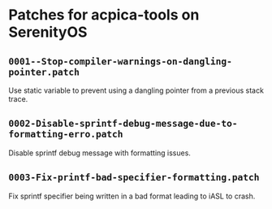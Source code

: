 # Patches for acpica-tools on SerenityOS

## `0001--Stop-compiler-warnings-on-dangling-pointer.patch`

Use static variable to prevent using a dangling pointer from a previous stack trace.


## `0002-Disable-sprintf-debug-message-due-to-formatting-erro.patch`

Disable sprintf debug message with formatting issues.

## `0003-Fix-printf-bad-specifier-formatting.patch`

Fix sprintf specifier being written in a bad format leading to iASL to crash.

